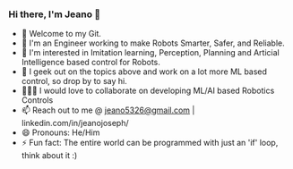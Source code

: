### Hi there, I'm Jeano 👋
- 🤖 Welcome to my Git.
- 🦾 I'm an Engineer working to make Robots Smarter, Safer, and Reliable.
- 🍃 I'm interested in Imitation learning, Perception, Planning and Articial Intelligence based control for Robots.
- 🧠 I geek out on the topics above and work on a lot more ML based control, so drop by to say hi.
- 🧑🏿‍🔬 I would love to collaborate on developing ML/AI based Robotics Controls
- 📫 Reach out to me @ jeano5326@gmail.com | linkedin.com/in/jeanojoseph/
- 😄 Pronouns: He/Him
- ⚡ Fun fact: The entire world can be programmed with just an 'if' loop, think about it :)
